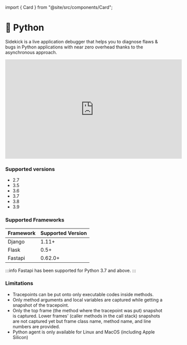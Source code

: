 import { Card } from "@site/src/components/Card";


# 🐍 Python

Sidekick is a live application debugger that helps you to diagnose flaws & bugs in Python applications with near zero overhead thanks to the asynchronous approach.

<iframe width="560" height="315" src="https://www.youtube.com/embed/Dt5HoOpFjYE" title="YouTube video player" frameborder="0" allow="accelerometer; autoplay; clipboard-write; encrypted-media; gyroscope; picture-in-picture; web-share" allowfullscreen></iframe>

### Supported versions

* 2.7
* 3.5
* 3.6
* 3.7
* 3.8
* 3.9

### Supported Frameworks

| Framework | Supported Version |
| --------- | ----------------- |
| Django    | 1.11+             |
| Flask     | 0.5+              |
| Fastapi   | 0.62.0+           |

:::info
Fastapi has been supported for Python 3.7 and above.
:::


<div className="w-full cols-1">

<Card title="Article: Capturing Exception Call Stacks in Python Applications with Sidekick" target="https://medium.com/runsidekick/capturing-exception-call-stacks-in-python-applications-with-sidekick-d4474374659" isNewWindow={true}>

</Card>

<Card title="Article: Live Debugging Python Applications" target="https://medium.com/runsidekick/live-debugging-python-applications-cbec3e4099ab" isNewWindow={true}>

</Card>

</div>

### Limitations

* Tracepoints can be put onto only executable codes inside methods.
* Only method arguments and local variables are captured while getting a snapshot of the tracepoint.
* Only the top frame (the method where the tracepoint was put) snapshot is captured. Lower frames' (caller methods in the call stack) snapshots are not captured yet but frame class name, method name, and line numbers are provided.
* Python agent is only available for Linux and MacOS (including Apple Silicon)
